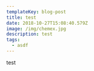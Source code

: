 ```yaml
---
templateKey: blog-post
title: test
date: 2018-10-27T15:08:40.579Z
image: /img/chemex.jpg
description: test
tags:
  - asdf
---
```

test
